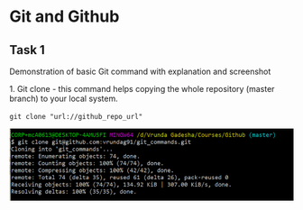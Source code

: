 <h1> Git and Github </h1>

<h2> Task 1</h2>
<p>Demonstration of basic Git command with explanation and screenshot</p>
<p>1. Git clone - this command helps copying the whole repository (master branch) to your local system.</p>

`git clone "url://github_repo_url"`

![Git clone command](git-commands-screenshot\git-clone.png)

